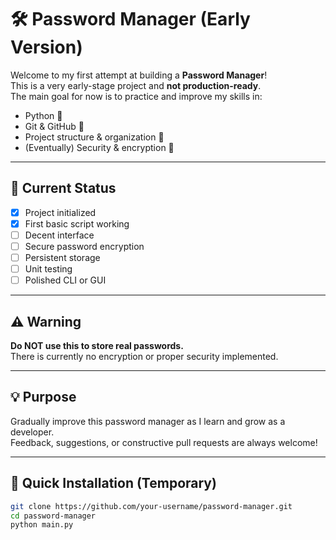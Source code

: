 # 🛠️ Password Manager (Early Version)

Welcome to my first attempt at building a **Password Manager**!  
This is a very early-stage project and **not production-ready**.  
The main goal for now is to practice and improve my skills in:

- Python 🐍  
- Git & GitHub 🧠  
- Project structure & organization 💼  
- (Eventually) Security & encryption 🔐

---

## 🚧 Current Status

- [x] Project initialized  
- [x] First basic script working  
- [ ] Decent interface  
- [ ] Secure password encryption  
- [ ] Persistent storage  
- [ ] Unit testing  
- [ ] Polished CLI or GUI  

---

## ⚠️ Warning

**Do NOT use this to store real passwords.**  
There is currently no encryption or proper security implemented.

---

## 💡 Purpose

Gradually improve this password manager as I learn and grow as a developer.  
Feedback, suggestions, or constructive pull requests are always welcome!

---

## 🔧 Quick Installation (Temporary)

```bash
git clone https://github.com/your-username/password-manager.git
cd password-manager
python main.py
